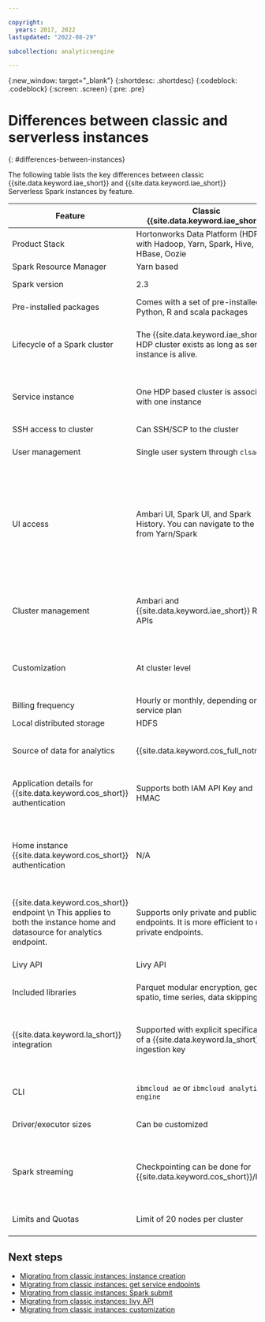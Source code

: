 ```yaml
---

copyright:
  years: 2017, 2022
lastupdated: "2022-08-29"

subcollection: analyticsengine

---
```


<!-- Attribute definitions -->
{:new_window: target="_blank"}
{:shortdesc: .shortdesc}
{:codeblock: .codeblock}
{:screen: .screen}
{:pre: .pre}

# Differences between classic and serverless instances
{: #differences-between-instances}

The following table lists the key differences between classic {{site.data.keyword.iae_short}} and {{site.data.keyword.iae_short}} Serverless Spark instances by feature.

| Feature |	Classic {{site.data.keyword.iae_short}} |	{{site.data.keyword.iae_short}} Serverless Spark |
|---------|--------------------------|------------------------------------|
| Product Stack |	Hortonworks Data Platform (HDP), with Hadoop, Yarn, Spark, Hive, HBase, Oozie | Apache Spark (open source). See [Key concepts](/docs/AnalyticsEngine?topic=AnalyticsEngine-serverless-architecture-concepts#key-concepts). |
| Spark Resource Manager | Yarn based | Standalone |
| Spark version | 2.3 | 3.1 (as of today). See [Key concepts](/docs/AnalyticsEngine?topic=AnalyticsEngine-serverless-architecture-concepts#key-concepts). |
| Pre-installed packages | Comes with a set of pre-installed Python, R and scala packages | Comes with a set of pre-installed Python, R and scala packages |
| Lifecycle of a Spark cluster | The {{site.data.keyword.iae_short}} HDP cluster exists as long as service instance is alive. | Created on demand. When a Spark application is submitted, a Spark cluster is created on the fly. The cluster is not directly accessible to user. |
| Service instance | One HDP based cluster is associated with one instance | The 	service instance houses the details of the `instance home`. Multiple Spark workloads can be executed against this one instance. See [Instance architecture](/docs/AnalyticsEngine?topic=AnalyticsEngine-serverless-architecture-concepts#serverless-architecture). |
| SSH access to cluster |	Can SSH/SCP to the cluster | No SSH access to the cluster |
| User management | Single user system through `clsadmin` | {{site.data.keyword.cloud_notm}} IAM based access. See [Retrieving service endpoints](/docs/AnalyticsEngine?topic=AnalyticsEngine-retrieve-endpoints-serverless). |
| UI access | Ambari UI, Spark UI, and Spark History. You can navigate to the UI from Yarn/Spark | Ambari is no longer available. In the upcoming release, the Spark UI & Spark History will be accessible. You can then navigate to the UI from the {{site.data.keyword.cloud_notm}} console against the application. See [Managing instances through the {{site.data.keyword.cloud_notm}} console](/docs/AnalyticsEngine?topic=AnalyticsEngine-manage-serverless-console). |
| Cluster management | Ambari and {{site.data.keyword.iae_short}} REST APIs |- {{site.data.keyword.cloud_notm}} console: see [Managing using the {{site.data.keyword.cloud_notm}} console](/docs/AnalyticsEngine?topic=AnalyticsEngine-manage-serverless-console)  \n- REST APIs and CLI: see [Retrieving details of a serverless instance](/docs/AnalyticsEngine?topic=AnalyticsEngine-retrieve-instance-details) |
| Customization | At cluster level | At instance level. After customization is done at instance level, it can take effect across workloads. See [Customization overview](/docs/AnalyticsEngine?topic=AnalyticsEngine-cust-instance). |
| Billing frequency | Hourly or monthly, depending on service plan | Per second billing |
| Local distributed storage | HDFS | No HDFS |
| Source of data for analytics | {{site.data.keyword.cos_full_notm}} | {{site.data.keyword.cos_full_notm}}. See [Using {{site.data.keyword.cos_short}} as the instance home](/docs/AnalyticsEngine?topic=AnalyticsEngine-cos-serverless). |
| Application details for {{site.data.keyword.cos_short}} authentication |	Supports both IAM API Key and HMAC | Supports both IAM API Key and HMAC. See [What are the {{site.data.keyword.cos_short}} credentials](/docs/AnalyticsEngine?topic=AnalyticsEngine-cos-serverless#what-are-cos-creds). |
| Home instance {{site.data.keyword.cos_short}} authentication | N/A | Supports only HMAC. Note that using the API Key in the instance home details specification will work, however currently no logs will be forwarded to the configured {{site.data.keyword.la_full_notm}} instance. So using the API key might not work for most users. |
| {{site.data.keyword.cos_short}} endpoint  \n This applies to both the instance home and datasource for analytics endpoint. | Supports only private and public endpoints. It is more efficient to use private endpoints. | Supports public and direct endpoints.|
| Livy API | Livy API | Livy-like API. No sessions API, only batch API. No Livy API to fetch logs. See [Livy batch APIs](/docs/AnalyticsEngine?topic=AnalyticsEngine-livy-api-serverless). |
| Included libraries | Parquet modular encryption, geo-spatio, time series, data skipping | Parquet modular encryption, geo-spatio, time series, data skipping |
| {{site.data.keyword.la_short}} integration | Supported with explicit specification of a {{site.data.keyword.la_short}} ingestion key | Supports forwarding logs from the {{site.data.keyword.iae_full_notm}} service to an {{site.data.keyword.la_full_notm}} instance that was enabled to receive platform logs. See [Configuring and viewing logs](/docs/AnalyticsEngine?topic=AnalyticsEngine-viewing-logs). |
| CLI | `ibmcloud ae` or `ibmcloud analytics-engine`| `ibmcloud ae-v3` or `ibmcloud analytics-engine-v3`. See [{{site.data.keyword.iae_short}} CLI](/docs/analytics-engine-cli-plugin?topic=analytics-engine-cli-plugin-CLI_analytics_engine). |
| Driver/executor sizes | Can be customized | T-shirt sizes: see [Supported Spark driver and executor vCPU and memory combinations](/docs/AnalyticsEngine?topic=AnalyticsEngine-limits#cpu-mem-combination) |
| Spark streaming | Checkpointing can be done for {{site.data.keyword.cos_short}}/HDFS | Checkpointing can be done only for {{site.data.keyword.cos_short}}. Make sure to run streaming applications only for 3 days to accommodate for AnalyticsEngine maintenance. |
| Limits and Quotas | Limit of 20 nodes per cluster | 5 instances per account with limits on cores and cpu per instance. See [Application limits](/docs/AnalyticsEngine?topic=AnalyticsEngine-limits#limits_application). |

## Next steps

- [Migrating from classic instances: instance creation](/docs/AnalyticsEngine?topic=AnalyticsEngine-instance-creation)
- [Migrating from classic instances: get service endpoints](/docs/AnalyticsEngine?topic=AnalyticsEngine-get-service-endpoints)
- [Migrating from classic instances: Spark submit](/docs/AnalyticsEngine?topic=AnalyticsEngine-migrate-spark-submit)
- [Migrating from classic instances: livy API](/docs/AnalyticsEngine?topic=AnalyticsEngine-migrate-livy)
- [Migrating from classic instances: customization](/docs/AnalyticsEngine?topic=AnalyticsEngine-migrate-customization)


<!-- Supports only direct and public endpoints. It is more efficient to use direct endpoints.  See [Retrieving service endpoints](/docs/AnalyticsEngine?topic=AnalyticsEngine-retrieve-endpoints-serverless). -->
